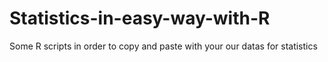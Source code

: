 # Statistics-in-easy-way-with-R
Some R scripts in order to copy and paste with your our datas for statistics

